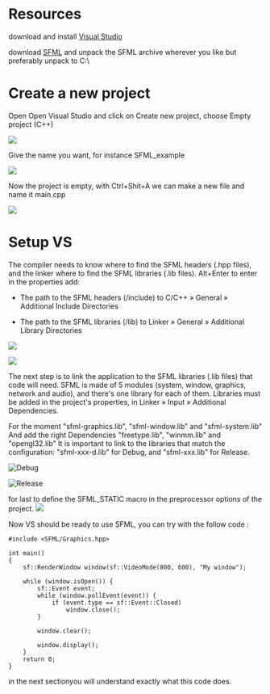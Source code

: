 # Resources
download and install [Visual Studio](https://visualstudio.microsoft.com/downloads/)

download [SFML](https://www.sfml-dev.org/download.php) and unpack the SFML archive wherever you like but preferably unpack to C:\

# Create a new project
Open Open Visual Studio and click on Create new project, choose Empty project (C++) 

![](https://i.imgur.com/o2HQIQt.jpeg)

Give the name you want, for instance SFML_example

![](https://i.imgur.com/tSN9m83.jpeg)

Now the project is empty, with Ctrl+Shit+A we can make a new file and name it main.cpp

![](https://i.imgur.com/T0FPSzN.jpeg)


# Setup VS
The compiler needs to know where to find the SFML headers (.hpp files), and the linker where to find the SFML libraries (.lib files).
Alt+Enter to enter in the properties
add:
 - The path to the SFML headers (<sfml-install-path>/include) to C/C++ » General » Additional Include Directories

 - The path to the SFML libraries (<sfml-install-path>/lib) to Linker » General » Additional Library Directories

![](https://i.imgur.com/zwu0tff.jpeg)

![](https://i.imgur.com/t0Xnz4M.jpeg)

The next step is to link the application to the SFML libraries (.lib files) that code will need. SFML is made of 5 modules (system, window, graphics, network and audio), and there's one library for each of them.
Libraries must be added in the project's properties, in Linker » Input » Additional Dependencies.

For the moment "sfml-graphics.lib", "sfml-window.lib" and "sfml-system.lib" And add the right Dependencies "freetype.lib", "winmm.lib" and "opengl32.lib"
It is important to link to the libraries that match the configuration: "sfml-xxx-d.lib" for Debug, and "sfml-xxx.lib" for Release.

![Debug](https://i.imgur.com/7TIPYPD.jpeg)

![Release](https://i.imgur.com/2DzxYgL.jpeg)

for last to define the SFML_STATIC macro in the preprocessor options of the project.
![](https://i.imgur.com/dWyNryS.jpeg)

Now VS should be ready to use SFML, you can try with the follow code :
```
#include <SFML/Graphics.hpp>

int main()
{
    sf::RenderWindow window(sf::VideoMode(800, 600), "My window");

    while (window.isOpen()) {
        sf::Event event;
        while (window.pollEvent(event)) {
            if (event.type == sf::Event::Closed)
                window.close();
        }

        window.clear();
        
        window.display();
    }
    return 0;
}
```

in the next sectionyou will understand exactly what this code does.